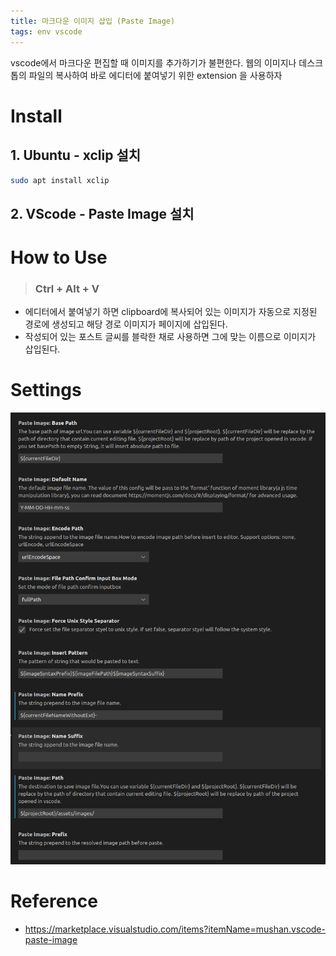 ```yaml
---
title: 마크다운 이미지 삽입 (Paste Image)
tags: env vscode
---
```


vscode에서 마크다운 편집할 때 이미지를 추가하기가 불편한다. 웹의 이미지나 데스크톱의 파일의 복사하여 바로 에디터에 붙여넣기 위한 extension 을 사용하자

<!--more-->

# Install

## 1. Ubuntu - xclip 설치

```sh
sudo apt install xclip
```

## 2. VScode - Paste Image 설치 

# How to Use

> ### Ctrl + Alt + V 

- 에디터에서 붙여넣기 하면 clipboard에 복사되어 있는 이미지가 자동으로 지정된 경로에 생성되고 해당 경로 이미지가 페이지에 삽입된다.
- 작성되어 있는 포스트 글씨를 블락한 채로 사용하면 그에 맞는 이름으로 이미지가 삽입된다.

# Settings

![](/assets/images/2021-09-04-vscode-paste-image-settings.png)

# Reference

- https://marketplace.visualstudio.com/items?itemName=mushan.vscode-paste-image
  